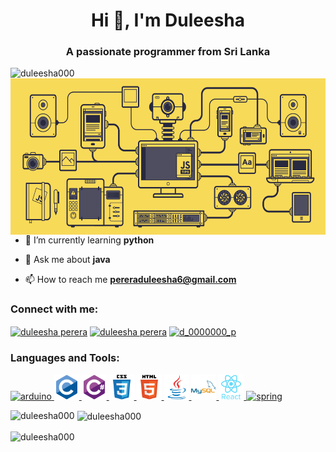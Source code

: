 <h1 align="center">Hi 👋, I'm Duleesha</h1>
<h3 align="center">A passionate programmer from Sri Lanka</h3>

<p align="left"> <img src="https://komarev.com/ghpvc/?username=duleesha000&label=Profile%20views&color=0e75b6&style=flat" alt="duleesha000" /> 
  <img align="right" src="https://github.com/Duleesha000/Duleesha000/blob/main/e36ec678-7984-4cdd-8e4c-a3932772ff8e.gif" height="250" width="550" /> 
</p>

- 🌱 I’m currently learning **python**

- 💬 Ask me about **java**

- 📫 How to reach me **pereraduleesha6@gmail.com**
  
<h3 align="left">Connect with me:</h3>
<p align="left">
<a href="https://linkedin.com/in/duleesha perera" target="blank"><img align="center" src="https://raw.githubusercontent.com/rahuldkjain/github-profile-readme-generator/master/src/images/icons/Social/linked-in-alt.svg" alt="duleesha perera" height="30" width="40" /></a>
<a href="https://fb.com/duleesha perera" target="blank"><img align="center" src="https://raw.githubusercontent.com/rahuldkjain/github-profile-readme-generator/master/src/images/icons/Social/facebook.svg" alt="duleesha perera" height="30" width="40" /></a>
<a href="https://instagram.com/d_0000000_p" target="blank"><img align="center" src="https://raw.githubusercontent.com/rahuldkjain/github-profile-readme-generator/master/src/images/icons/Social/instagram.svg" alt="d_0000000_p" height="30" width="40" /></a>
</p>

<h3 align="left">Languages and Tools:</h3>
<p align="left"> <a href="https://www.arduino.cc/" target="_blank" rel="noreferrer"> <img src="https://cdn.worldvectorlogo.com/logos/arduino-1.svg" alt="arduino" width="40" height="40"/> </a> <a href="https://www.cprogramming.com/" target="_blank" rel="noreferrer"> <img src="https://raw.githubusercontent.com/devicons/devicon/master/icons/c/c-original.svg" alt="c" width="40" height="40"/> </a> <a href="https://www.w3schools.com/cs/" target="_blank" rel="noreferrer"> <img src="https://raw.githubusercontent.com/devicons/devicon/master/icons/csharp/csharp-original.svg" alt="csharp" width="40" height="40"/> </a> <a href="https://www.w3schools.com/css/" target="_blank" rel="noreferrer"> <img src="https://raw.githubusercontent.com/devicons/devicon/master/icons/css3/css3-original-wordmark.svg" alt="css3" width="40" height="40"/> </a> <a href="https://www.w3.org/html/" target="_blank" rel="noreferrer"> <img src="https://raw.githubusercontent.com/devicons/devicon/master/icons/html5/html5-original-wordmark.svg" alt="html5" width="40" height="40"/> </a> <a href="https://www.java.com" target="_blank" rel="noreferrer"> <img src="https://raw.githubusercontent.com/devicons/devicon/master/icons/java/java-original.svg" alt="java" width="40" height="40"/> </a> <a href="https://www.mysql.com/" target="_blank" rel="noreferrer"> <img src="https://raw.githubusercontent.com/devicons/devicon/master/icons/mysql/mysql-original-wordmark.svg" alt="mysql" width="40" height="40"/> </a> <a href="https://reactjs.org/" target="_blank" rel="noreferrer"> <img src="https://raw.githubusercontent.com/devicons/devicon/master/icons/react/react-original-wordmark.svg" alt="react" width="40" height="40"/> </a> <a href="https://spring.io/" target="_blank" rel="noreferrer"> <img src="https://www.vectorlogo.zone/logos/springio/springio-icon.svg" alt="spring" width="40" height="40"/> </a> </p>

<p><img align="left" src="https://github-readme-stats.vercel.app/api/top-langs?username=duleesha000&show_icons=true&locale=en&layout=compact" alt="duleesha000" /></p>

<p>&nbsp;<img align="center" src="https://github-readme-stats.vercel.app/api?username=duleesha000&show_icons=true&locale=en" alt="duleesha000" /></p>

<p><img align="center" src="https://github-readme-streak-stats.herokuapp.com/?user=duleesha000&" alt="duleesha000" /></p>

